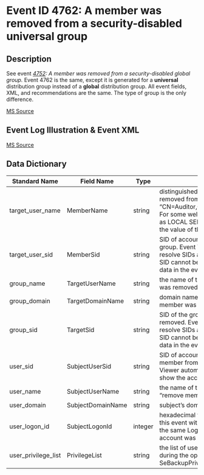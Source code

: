# Event ID 4762: A member was removed from a security-disabled universal group

## Description

See event _[4752](event-4752.md): A member was removed from a security-disabled global group._ Event 4762 is the same, except  it is generated for a **universal** distribution group instead of a **global** distribution group. All event fields, XML, and recommendations are the same. The type of group is the only difference.

[MS Source](https://docs.microsoft.com/en-us/windows/security/threat-protection/auditing/audit-distribution-group-management#L61)

## Event Log Illustration & Event XML

[MS Source](https://github.com/MicrosoftDocs/windows-itpro-docs/blob/master/windows/security/threat-protection/auditing/event-4751.md)

## Data Dictionary

|	Standard Name	|	Field Name	|	Type	|	Description	|	Sample Value	|
|	----------------	|	----------------	|	----------------	|	----------------	|	----------------	|
|	target_user_name	|	MemberName	|	string	|	distinguished name of account that was removed from the group. For example: “CN=Auditor,CN=Users,DC=contoso,DC=local”. For some well-known security principals, such as LOCAL SERVICE or ANONYMOUS LOGON, the value of this field is “-”.	|	CN=Auditor,CN=Users,DC=contoso,DC=local	|
|	target_user_sid	|	MemberSid	|	string	|	SID of account that was removed from the group. Event Viewer automatically tries to resolve SIDs and show the group name. If the SID cannot be resolved, you will see the source data in the event.	|	S-1-5-21-3457937927-2839227994-823803824-2104	|
|	group_name	|	TargetUserName	|	string	|	the name of the group from which the member was removed. For example: ServiceDesk	|	ServiceDeskSecond	|
|	group_domain	|	TargetDomainName	|	string	|	domain name of the group from which the member was removed.	|	CONTOSO	|
|	group_sid	|	TargetSid	|	string	|	SID of the group from which the member was removed. Event Viewer automatically tries to resolve SIDs and show the group name. If the SID cannot be resolved, you will see the source data in the event.	|	S-1-5-21-3457937927-2839227994-823803824-6119	|
|	user_sid	|	SubjectUserSid	|	string	|	SID of account that requested the “remove member from the group” operation. Event Viewer automatically tries to resolve SIDs and show the account name.	|	S-1-5-21-3457937927-2839227994-823803824-1104	|
|	user_name	|	SubjectUserName	|	string	|	the name of the account that requested the “remove member from the group” operation.	|	dadmin	|
|	user_domain	|	SubjectDomainName	|	string	|	subject’s domain name.	|	CONTOSO	|
|	user_logon_id	|	SubjectLogonId	|	integer	|	hexadecimal value that can help you correlate this event with recent events that might contain the same Logon ID, for example, “4624: An account was successfully logged on.”	|	0x3007b	|
|	user_privilege_list	|	PrivilegeList	|	string	|	the list of user privileges which were used during the operation, for example, SeBackupPrivilege. 	|	-	|